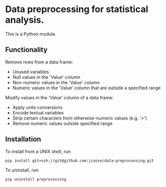 # Data preprocessing for statistical analysis.

This is a Python module.

## Functionality

Remove rows from a data frame:

* Unused variables
* Null values in the 'Value' column
* Non-numeric values in the 'Value' column
* Numeric values in the 'Value' column that are outside a specified range

Modify values in the 'Value' column of a data frame:

* Apply units conversions
* Encode textual variables
* Strip certain characters from otherwise-numeric values (e.g. '>')
* Remove numeric values outside specified range

## Installation

To install from a UNIX shell, run

```
pip install git+ssh://git@github.com:jcasse/data-preprocessing.git
```

To uninstall, run

```
pip uninstall preprocessing
```
